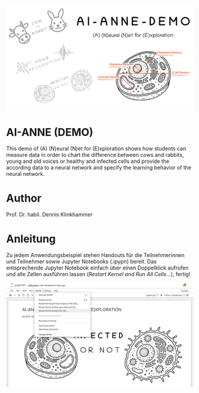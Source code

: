 ![title](images/ai-anne-demo.png)

# AI-ANNE (DEMO)
This demo of (A) (N)eural (N)et for (E)xploration shows how students can measure data in order to chart the difference between cows and rabbits, young and old voices or healthy and infected cells and provide the according data to a neural network and specify the learning behavior of the neural network.

# Author
Prof. Dr. habil. Dennis Klinkhammer

# Anleitung
Zu jedem Anwendungsbeispiel stehen Handouts für die Teilnehmerinnen und Teilnehmer sowie Jupyter Notebooks (.ipypn) bereit. Das entsprechende Jupyter Notebook einfach über einen Doppelklick aufrufen und alle Zellen ausführen lassen (*Restart Kernel and Run All Cells...*), fertig!

![title](images/instructions.png)
